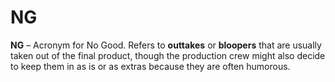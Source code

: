 # NG

**NG** – Acronym for No Good. Refers to **outtakes** or **bloopers** that are usually taken out of the final product, though the production crew might also decide to keep them in as is or as extras because they are often humorous.

